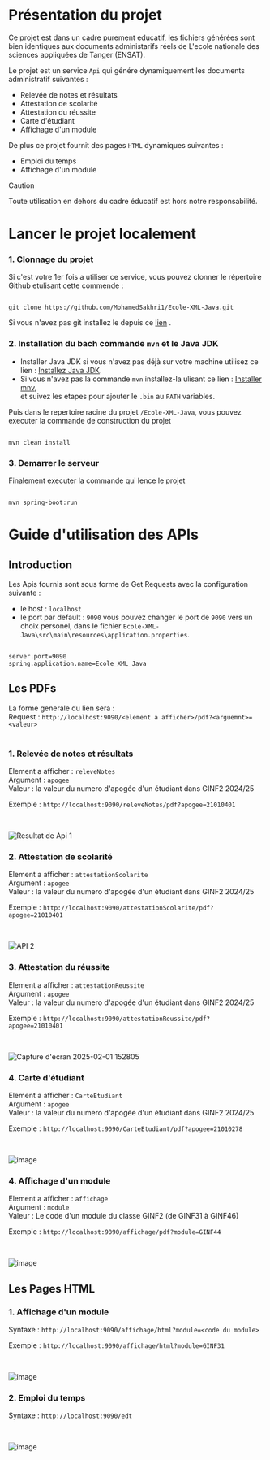 # Présentation du projet

Ce projet est dans un cadre purement educatif, les fichiers générées sont bien identiques aux documents administarifs réels de L'ecole nationale des sciences appliquées de Tanger (ENSAT).

Le projet est un service `Api` qui génére dynamiquement les documents administratif suivantes :
+ Relevée de notes et résultats
+ Attestation de scolarité
+ Attestation du réussite
+ Carte d'étudiant
+ Affichage d'un module

De plus ce projet fournit des pages `HTML` dynamiques suivantes :
+ Emploi du temps
+ Affichage d'un module

> [!CAUTION]
> Toute utilisation en dehors du cadre éducatif est hors notre responsabilité.

# Lancer le projet localement
### 1. Clonnage du projet
Si c'est votre 1er fois a utiliser ce service, vous pouvez clonner le répertoire Github etulisant cette commende :
```

git clone https://github.com/MohamedSakhri1/Ecole-XML-Java.git

```
Si vous n'avez pas git installez le depuis ce [lien](https://git-scm.com/downloads) .

### 2. Installation du bach commande `mvn` et le Java JDK

+ Installer Java JDK si vous n'avez pas déjà sur votre machine utilisez ce lien : [Installez Java JDK](https://www.oracle.com/java/technologies/downloads/).
+ Si vous n'avez pas la commande `mvn` installez-la ulisant ce lien : [Installer mnv](https://git-scm.com/downloads),<br/>
et suivez les etapes pour ajouter le `.bin` au `PATH` variables.

Puis dans le repertoire racine du projet `/Ecole-XML-Java`, vous pouvez executer la commande de construction du projet
```

mvn clean install

```
### 3. Demarrer le serveur
Finalement executer la commande qui lence le projet
```

mvn spring-boot:run

```
# Guide d'utilisation des APIs
## Introduction
Les Apis fournis sont sous forme de Get Requests avec la configuration suivante :
+ le host : `localhost`
+ le port par default : `9090`
vous pouvez changer le port de `9090` vers un choix personel, dans le fichier `Ecole-XML-Java\src\main\resources\application.properties`.
```

server.port=9090
spring.application.name=Ecole_XML_Java

```

## Les PDFs
La forme generale du lien sera :<br>
Request : `http://localhost:9090/<element a afficher>/pdf?<arguemnt>=<valeur>`
<br><br>
### 1. Relevée de notes et résultats
Element a afficher : `releveNotes`<br>
Argument : `apogee`<br>
Valeur : la valeur du numero d'apogée d'un étudiant dans GINF2 2024/25<br>

Exemple : `http://localhost:9090/releveNotes/pdf?apogee=21010401`

<br>

![Resultat de Api 1](https://github.com/user-attachments/assets/1f340b80-cdab-45a7-ba9c-b48e336a99eb)


### 2. Attestation de scolarité
Element a afficher : `attestationScolarite`<br>
Argument : `apogee`<br>
Valeur : la valeur du numero d'apogée d'un étudiant dans GINF2 2024/25<br>

Exemple : `http://localhost:9090/attestationScolarite/pdf?apogee=21010401`

<br>

![API 2](https://github.com/user-attachments/assets/363c4d29-84c4-429c-9cb2-a287e80ea5eb)


### 3. Attestation du réussite
Element a afficher : `attestationReussite`<br>
Argument : `apogee`<br>
Valeur : la valeur du numero d'apogée d'un étudiant dans GINF2 2024/25<br>

Exemple : `http://localhost:9090/attestationReussite/pdf?apogee=21010401`

<br>

![Capture d'écran 2025-02-01 152805](https://github.com/user-attachments/assets/f6337cb6-d272-456f-ac9c-ffedd50bd5ed)


### 4. Carte d'étudiant
Element a afficher : `CarteEtudiant`<br>
Argument : `apogee`<br>
Valeur : la valeur du numero d'apogée d'un étudiant dans GINF2 2024/25<br>

Exemple : `http://localhost:9090/CarteEtudiant/pdf?apogee=21010278`

<br>

![image](https://github.com/user-attachments/assets/b424c9b5-b9d8-4f7d-a27e-4cc51f198fce)


### 4. Affichage d'un module
Element a afficher : `affichage`<br>
Argument : `module`<br>
Valeur : Le code d'un module du classe GINF2 (de GINF31 à GINF46)<br>

Exemple : `http://localhost:9090/affichage/pdf?module=GINF44`

<br>

![image](https://github.com/user-attachments/assets/b0001033-8385-4cd7-9c3c-ae2b267ed5be)



## Les Pages HTML

### 1. Affichage d'un module

Syntaxe : `http://localhost:9090/affichage/html?module=<code du module>`

Exemple : `http://localhost:9090/affichage/html?module=GINF31`

<br>


![image](https://github.com/user-attachments/assets/0a78eb9e-b13e-499f-b655-f15bddd12cb0)


### 2. Emploi du temps

Syntaxe : `http://localhost:9090/edt`

<br>


![image](https://github.com/user-attachments/assets/c654930a-3790-4674-8ba5-6c029f8c1cd5)
